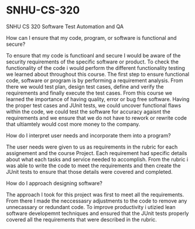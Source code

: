 # SNHU-CS-320
SNHU CS 320 Software Test Automation and QA


How can I ensure that my code, program, or software is functional and secure?

To ensure that my code is functioanl and secure I would be aware of the security requirements of the specific software or product. To check the functionality of the code i would perform the different functionality testing we learned about throughout this course. The first step to ensure functional code, software or program is by performing a requirement analysis. From there we would test plan, design test cases, define and verify the requirements and finally execute the test cases. From this course we learned the importance of having quality, error or bug free software. Having the proper test cases and JUnit tests, we could uncover functional flaws within the code, we could test the software for accuracy agaisnt the requirements and we ensure that we do not have to rework or rewrite code that ultiamtely would cost more money to the company.

How do I interpret user needs and incorporate them into a program?

The user needs were given to us as requirements in the rubric for each assignement and the course Project. Each requirement had specific details about what each tasks and service needed to accomplish. From the rubric i was able to write the code to meet the requirements and then create the JUnit tests to ensure that those details were covered and completed. 

How do I approach designing software?

The approach I took for this project was first to meet all the requirements. From there I made the neccessasry adjustments to the code to remove any unnecassary or redundant code. To improve productivity i utizied lean software developemnt techniques and ensured that the JUnit tests properly covered all the requirements that were described in the rubric. 

